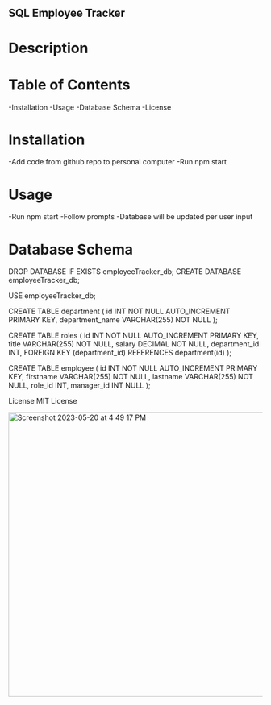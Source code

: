 ## SQL Employee Tracker
# Description


# Table of Contents
-Installation
-Usage
-Database Schema
-License

# Installation
-Add code from github repo to personal computer
-Run npm start


# Usage
-Run npm start
-Follow prompts
-Database will be updated per user input

# Database Schema

DROP DATABASE IF EXISTS employeeTracker_db;
CREATE DATABASE employeeTracker_db;

USE employeeTracker_db;


CREATE TABLE department (
    id INT NOT NULL AUTO_INCREMENT PRIMARY KEY,
    department_name VARCHAR(255) NOT NULL
);


CREATE TABLE roles (
    id INT NOT NULL AUTO_INCREMENT PRIMARY KEY,
    title VARCHAR(255) NOT NULL,
    salary DECIMAL NOT NULL,
    department_id INT,
    FOREIGN KEY (department_id)
    REFERENCES department(id)
);


CREATE TABLE employee (
    id INT NOT NULL AUTO_INCREMENT PRIMARY KEY,
    firstname VARCHAR(255) NOT NULL,
    lastname VARCHAR(255) NOT NULL,
    role_id INT,
    manager_id INT NULL
);





License
MIT License 

<img width="565" alt="Screenshot 2023-05-20 at 4 49 17 PM" src="https://github.com/burrielrush/employeeTracker/assets/123046249/0ab0d073-65ec-4606-bd9d-d42f5f4dfdf7">

